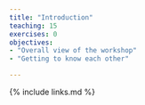 ```yaml
---
title: "Introduction"
teaching: 15
exercises: 0
objectives:
- "Overall view of the workshop"
- "Getting to know each other"

---
```



{% include links.md %}
